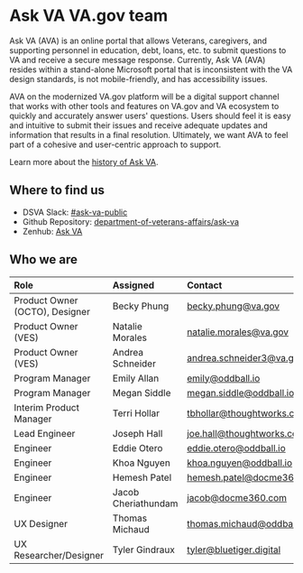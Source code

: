 # Ask VA VA.gov team
Ask VA (AVA) is an online portal that allows Veterans, caregivers, and supporting personnel in education, debt, loans, etc. to submit questions to VA and receive a secure message response. Currently, Ask VA (AVA) resides within a stand-alone Microsoft portal that is inconsistent with the VA design standards, is not mobile-friendly, and has accessibility issues.

AVA on the modernized VA.gov platform will be a digital support channel that works with other tools and features on VA.gov and VA ecosystem to quickly and accurately answer users' questions. Users should feel it is easy and intuitive to submit their issues and receive adequate updates and information that results in a final resolution. Ultimately, we want AVA to feel part of a cohesive and user-centric approach to support.

Learn more about the [history of Ask VA](https://github.com/department-of-veterans-affairs/va.gov-team/blob/master/products/ask-va/products/ask-va-background.md).

## Where to find us 

- DSVA Slack: [#ask-va-public](https://dsva.slack.com/archives/C05A2F6DEAE)
- Github Repository: [department-of-veterans-affairs/ask-va](https://github.com/department-of-veterans-affairs/ask-va)
- Zenhub: [Ask VA](https://app.zenhub.com/workspaces/askva-647a476551689d06655cc815/board)

## Who we are

|Role|Assigned|Contact|
|:---|:---|:---|
|Product Owner (OCTO), Designer|Becky Phung|becky.phung@va.gov|
|Product Owner (VES)|Natalie Morales|natalie.morales@va.gov|
|Product Owner (VES)|Andrea Schneider|andrea.schneider3@va.gov|
|Program Manager|Emily Allan|emily@oddball.io|
|Program Manager|Megan Siddle|megan.siddle@oddball.io|
|Interim Product Manager|Terri Hollar|tbhollar@thoughtworks.com|
|Lead Engineer|Joseph Hall|joe.hall@thoughtworks.com|
|Engineer|Eddie Otero|eddie.otero@oddball.io|
|Engineer|Khoa Nguyen|khoa.nguyen@oddball.io|
|Engineer|Hemesh Patel|hemesh.patel@docme360.com|
|Engineer|Jacob Cheriathundam|jacob@docme360.com|
|UX Designer|Thomas Michaud|thomas.michaud@oddball.io|
|UX Researcher/Designer|Tyler Gindraux|tyler@bluetiger.digital|
